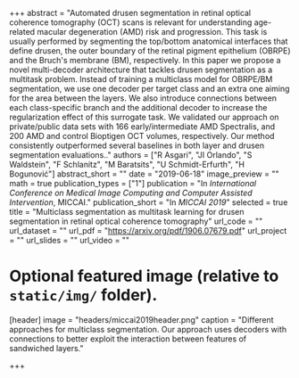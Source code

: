 +++
abstract = "Automated drusen segmentation in retinal optical coherence tomography (OCT) scans is relevant for understanding age-related macular degeneration (AMD) risk and progression. This task is usually performed by segmenting the top/bottom anatomical interfaces that define drusen, the outer boundary of the retinal pigment epithelium (OBRPE) and the Bruch's membrane (BM), respectively. In this paper we propose a novel multi-decoder architecture that tackles drusen segmentation as a multitask problem. Instead of training a multiclass model for OBRPE/BM segmentation, we use one decoder per target class and an extra one aiming for the area between the layers. We also introduce connections between each class-specific branch and the additional decoder to increase the regularization effect of this surrogate task. We validated our approach on private/public data sets with 166 early/intermediate AMD Spectralis, and 200 AMD and control Bioptigen OCT volumes, respectively. Our method consistently outperformed several baselines in both layer and drusen segmentation evaluations.."
authors = ["R Asgari", "JI Orlando", "S Waldstein", "F Schlanitz", "M Baratsits", "U Schmidt-Erfurth", "H Bogunović"]
abstract_short = ""
date = "2019-06-18"
image_preview = ""
math = true
publication_types = ["1"]
publication = "In *International Conference on Medical Image Computing and Computer Assisted Intervention*, MICCAI."
publication_short = "In *MICCAI 2019*"
selected = true
title = "Multiclass segmentation as multitask learning for drusen segmentation in retinal optical coherence tomography"
url_code = ""
url_dataset = ""
url_pdf = "https://arxiv.org/pdf/1906.07679.pdf"
url_project = ""
url_slides = ""
url_video = ""


# Optional featured image (relative to `static/img/` folder).
[header]
image = "headers/miccai2019header.png"
caption = "Different approaches for multiclass segmentation. Our approach uses decoders with connections to better exploit the interaction between features of sandwiched layers."

+++

